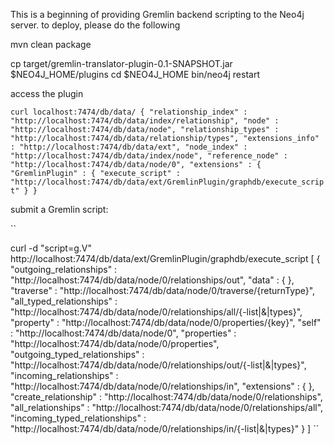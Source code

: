 This is a beginning of providing Gremlin backend scripting to the Neo4j server. to deploy, please do the following

  mvn clean package
  
  cp target/gremlin-translator-plugin-0.1-SNAPSHOT.jar $NEO4J_HOME/plugins
  cd $NEO4J_HOME
  bin/neo4j restart
  
access the plugin

``
    curl localhost:7474/db/data/
    {
      "relationship_index" : "http://localhost:7474/db/data/index/relationship",
      "node" : "http://localhost:7474/db/data/node",
      "relationship_types" : "http://localhost:7474/db/data/relationship/types",
      "extensions_info" : "http://localhost:7474/db/data/ext",
      "node_index" : "http://localhost:7474/db/data/index/node",
      "reference_node" : "http://localhost:7474/db/data/node/0",
      "extensions" : {
        "GremlinPlugin" : {
          "execute_script" : "http://localhost:7474/db/data/ext/GremlinPlugin/graphdb/execute_script"
        }
      }
``

submit a Gremlin script:

``

  curl -d "script=g.V" http://localhost:7474/db/data/ext/GremlinPlugin/graphdb/execute_script
  [ {
    "outgoing_relationships" : "http://localhost:7474/db/data/node/0/relationships/out",
    "data" : {
    },
    "traverse" : "http://localhost:7474/db/data/node/0/traverse/{returnType}",
    "all_typed_relationships" : "http://localhost:7474/db/data/node/0/relationships/all/{-list|&|types}",
    "property" : "http://localhost:7474/db/data/node/0/properties/{key}",
    "self" : "http://localhost:7474/db/data/node/0",
    "properties" : "http://localhost:7474/db/data/node/0/properties",
    "outgoing_typed_relationships" : "http://localhost:7474/db/data/node/0/relationships/out/{-list|&|types}",
    "incoming_relationships" : "http://localhost:7474/db/data/node/0/relationships/in",
    "extensions" : {
    },
    "create_relationship" : "http://localhost:7474/db/data/node/0/relationships",
    "all_relationships" : "http://localhost:7474/db/data/node/0/relationships/all",
    "incoming_typed_relationships" : "http://localhost:7474/db/data/node/0/relationships/in/{-list|&|types}"
  } ]
``